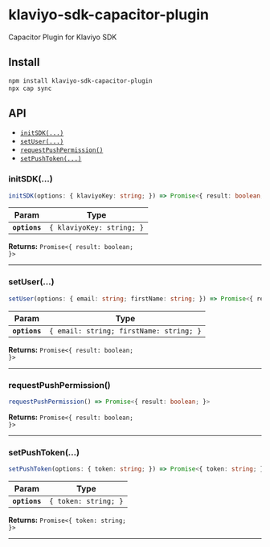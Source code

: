 # klaviyo-sdk-capacitor-plugin

Capacitor Plugin for Klaviyo SDK

## Install

```bash
npm install klaviyo-sdk-capacitor-plugin
npx cap sync
```

## API

<docgen-index>

* [`initSDK(...)`](#initsdk)
* [`setUser(...)`](#setuser)
* [`requestPushPermission()`](#requestpushpermission)
* [`setPushToken(...)`](#setpushtoken)

</docgen-index>

<docgen-api>
<!--Update the source file JSDoc comments and rerun docgen to update the docs below-->

### initSDK(...)

```typescript
initSDK(options: { klaviyoKey: string; }) => Promise<{ result: boolean; }>
```

| Param         | Type                                 |
| ------------- | ------------------------------------ |
| **`options`** | <code>{ klaviyoKey: string; }</code> |

**Returns:** <code>Promise&lt;{ result: boolean; }&gt;</code>

--------------------


### setUser(...)

```typescript
setUser(options: { email: string; firstName: string; }) => Promise<{ result: boolean; }>
```

| Param         | Type                                               |
| ------------- | -------------------------------------------------- |
| **`options`** | <code>{ email: string; firstName: string; }</code> |

**Returns:** <code>Promise&lt;{ result: boolean; }&gt;</code>

--------------------


### requestPushPermission()

```typescript
requestPushPermission() => Promise<{ result: boolean; }>
```

**Returns:** <code>Promise&lt;{ result: boolean; }&gt;</code>

--------------------


### setPushToken(...)

```typescript
setPushToken(options: { token: string; }) => Promise<{ token: string; }>
```

| Param         | Type                            |
| ------------- | ------------------------------- |
| **`options`** | <code>{ token: string; }</code> |

**Returns:** <code>Promise&lt;{ token: string; }&gt;</code>

--------------------

</docgen-api>
